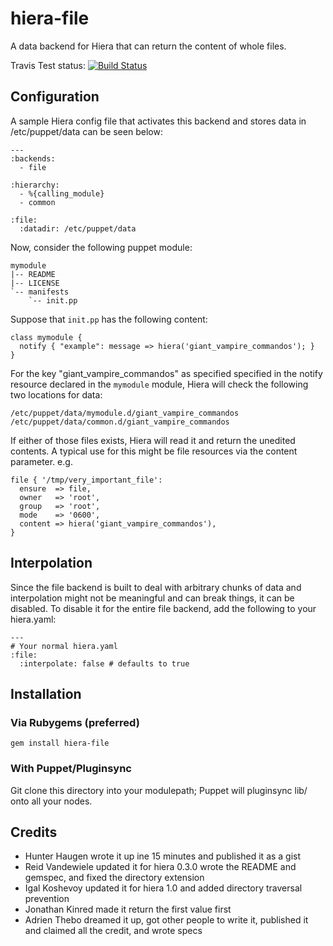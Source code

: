 hiera-file
==========

A data backend for Hiera that can return the content of whole files.

Travis Test status: [![Build Status](https://travis-ci.org/voxpupuli/hiera-file.png?branch=master)](https://travis-ci.org/voxpupuli/hiera-file)

Configuration
-------------

A sample Hiera config file that activates this backend and stores data in
/etc/puppet/data can be seen below:

    ---
    :backends:
      - file

    :hierarchy:
      - %{calling_module}
      - common

    :file:
      :datadir: /etc/puppet/data

Now, consider the following puppet module:

    mymodule
    |-- README
    |-- LICENSE
    `-- manifests
        `-- init.pp

Suppose that `init.pp` has the following content:

    class mymodule {
      notify { "example": message => hiera('giant_vampire_commandos'); }
    }

For the key "giant_vampire_commandos" as specified specified in the notify
resource declared in the `mymodule` module, Hiera will check the following two
locations for data:

    /etc/puppet/data/mymodule.d/giant_vampire_commandos
    /etc/puppet/data/common.d/giant_vampire_commandos

If either of those files exists, Hiera will read it and return the unedited
contents. A typical use for this might be file resources via the content
parameter. e.g.

    file { '/tmp/very_important_file':
      ensure  => file,
      owner   => 'root',
      group   => 'root',
      mode    => '0600',
      content => hiera('giant_vampire_commandos'),
    }

Interpolation
-------------

Since the file backend is built to deal with arbitrary chunks of data and
interpolation might not be meaningful and can break things, it can be disabled.
To disable it for the entire file backend, add the following to your hiera.yaml:

    ---
    # Your normal hiera.yaml
    :file:
      :interpolate: false # defaults to true


Installation
------------

### Via Rubygems (preferred)

    gem install hiera-file

### With Puppet/Pluginsync

Git clone this directory into your modulepath; Puppet will pluginsync lib/
onto all your nodes.

Credits
-------

  * Hunter Haugen wrote it up ine 15 minutes and published it as a gist
  * Reid Vandewiele updated it for hiera 0.3.0 wrote the README and gemspec, and fixed the directory extension
  * Igal Koshevoy updated it for hiera 1.0 and added directory traversal prevention
  * Jonathan Kinred made it return the first value first
  * Adrien Thebo dreamed it up, got other people to write it, published it and claimed all the credit, and wrote specs
